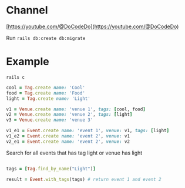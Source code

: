 # Channel

[https://youtube.com/@DoCodeDo](https://youtube.com/@DoCodeDo)

Run 
`rails db:create db:migrate`

# Example

`rails c`


```ruby
cool = Tag.create name: 'Cool'
food = Tag.create name: 'Food'
light = Tag.create name: 'Light'

v1 = Venue.create name: 'venue 1', tags: [cool, food]
v2 = Venue.create name: 'venue 2', tags: [light]
v3 = Venue.create name: 'venue 3'

v1_e1 = Event.create name: 'event 1', venue: v1, tags: [light]
v1_e2 = Event.create name: 'event 2', venue: v1
v2_e1 = Event.create name: 'event 2', venue: v2
```

Search for all events that has tag light or venue has light

```ruby

tags = [Tag.find_by_name("Light")]

result = Event.with_tags(tags) # return event 1 and event 2


```
